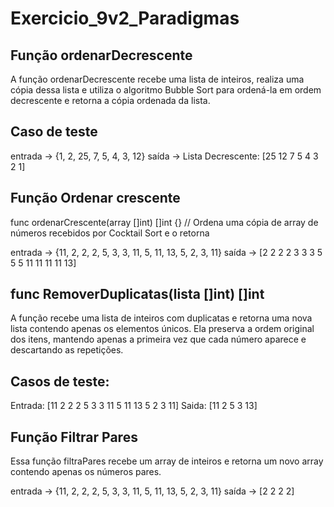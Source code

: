 # Exercicio_9v2_Paradigmas

## Função ordenarDecrescente

A função ordenarDecrescente recebe uma lista de inteiros, realiza uma cópia dessa lista e utiliza o algoritmo Bubble Sort para ordená-la em ordem decrescente e retorna a cópia ordenada da lista.

## Caso de teste
 
entrada -> {1, 2, 25, 7, 5, 4, 3, 12}
saída -> Lista Decrescente:  [25 12 7 5 4 3 2 1]

## Função Ordenar crescente
func ordenarCrescente(array []int) []int {} // Ordena uma cópia de array de números recebidos por Cocktail Sort e o retorna

entrada -> {11, 2, 2, 2, 5, 3, 3, 11, 5, 11, 13, 5, 2, 3, 11}
saída -> [2 2 2 2 3 3 3 5 5 5 11 11 11 11 13]

## func RemoverDuplicatas(lista []int) []int
A função recebe uma lista de inteiros com duplicatas e retorna uma nova lista contendo apenas os elementos únicos.
Ela preserva a ordem original dos itens, mantendo apenas a primeira vez que cada número aparece e descartando as repetições.

## Casos de teste: 

 Entrada:  [11 2 2 2 5 3 3 11 5 11 13 5 2 3 11]
 Saida:  [11 2 5 3 13]

## Função Filtrar Pares

Essa função filtraPares recebe um array de inteiros e retorna um novo array contendo apenas os números pares.

entrada -> {11, 2, 2, 2, 5, 3, 3, 11, 5, 11, 13, 5, 2, 3, 11}
saída -> [2 2 2 2]

